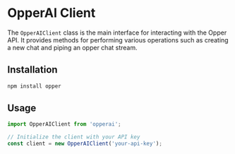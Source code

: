 # OpperAI Client

The `OpperAIClient` class is the main interface for interacting with the Opper API. It provides methods for performing various operations such as creating a new chat and piping an opper chat stream.

## Installation

```bash
npm install opper
```

## Usage

```typescript
import OpperAIClient from 'opperai';

// Initialize the client with your API key
const client = new OpperAIClient('your-api-key');
```
